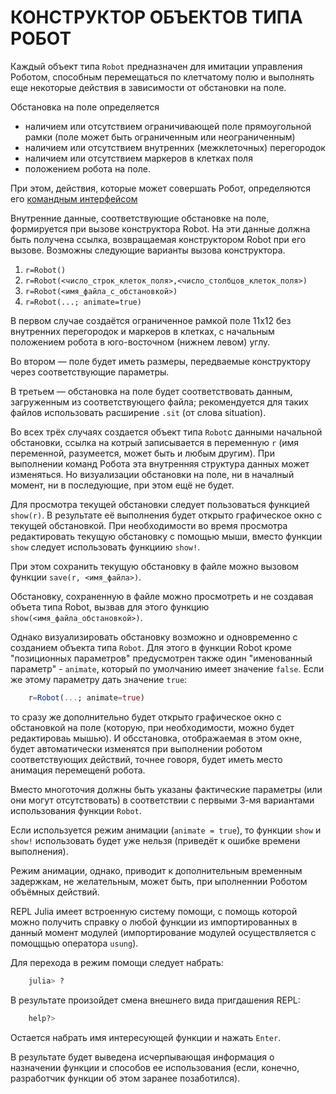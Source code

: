 # КОНСТРУКТОР ОБЪЕКТОВ ТИПА РОБОТ

Каждый объект типа `Robot` предназначен для имитации управления Роботом, способным перемещаться по клетчатому полю и выполнять еще некоторые действия в зависимости от обстановки на поле.

Обстановка на поле определяется 
- наличием или отсутствием ограничивающей поле прямоугольной рамки (поле может быть ограниченным или неограниченным)
- наличием или отсутствием внутренних (межклеточных) перегородок
- наличием или отсутствием маркеров в клетках поля
- положением робота на поле. 

При этом, действия, которые может совершать Робот, определяются его [командным интерфейсом](api.md)

Внутренние данные, соответствующие обстановке на поле, формируется при вызове конструктора Robot. На эти данные должна быть получена ссылка, возвращаемая конструктором Robot при его вызове. Возможны следующие варианты вызова конструктора.

1. `r=Robot()`
2. `r=Robot(<число_строк_клеток_поля>,<число_столбцов_клеток_поля>)`
3. `r=Robot(<имя_файла_с_oбстановкой>)`
4. `r=Robot(...; animate=true)`

В первом случае создаётся ограниченное рамкой поле 11x12 без внутренних перегородок и маркеров в клетках, с начальным положением робота в юго-восточном (нижнем левом) углу.

Во втором — поле будет иметь размеры, передваемые конструктору через соответствующие параметры.

В третьем — обстановка на поле будет соответствовать данным, загруженным из соответствующего файла; рекомендуется для таких файлов использовать расширение `.sit` (от слова situation).

Во всех трёх случаях создается объект типа `Robot`с данными начальной обстановки, ссылка на котрый записывается в переменную `r`  (имя переменной, разумеется, может быть и любым другим). При выполнении команд Робота эта внутренняя структура данных может изменяться. Но визуализации обстановки на поле, ни в началный момент, ни в последующие, при этом ещё не будет.

Для просмотра текущей обстановки следует пользоваться функцией `show(r)`. В результате её выполнения будет открыто графическое окно с текущей обстановкой. При необходимости во время просмотра редактировать текущую обстановку с помощью мыши, вместо функции `show` следует использовать функциию `show!`.

При этом сохранить текущую обстановку в файле можно вызовом функции `save(r, <имя_файла>)`.

Обстановку, сохраненную в файле можно просмотреть и не создавая объета типа Robot, вызвав для этого функцию `show(<имя_файла_обстановкой>)`.

Однако визуализировать обстановку возможно и одновременно с созданием объекта типа `Robot`. Для этого в функции Robot кроме "позиционных параметров" предусмотрен также один "именованный параметр" - `animate`, который по умолчанию имеет значение `false`. Если же этому параметру дать значение `true`:

```julia
    r=Robot(...; animate=true)
```
то сразу же дополнительно будет открыто графическое окно с обстановкой на поле (которую, при необходимости, можно будет редактироваь мышью). И обсстановка, отображаемая в этом окне, будет автоматически изменятся при выполнении роботом соответствующих действий, точнее говоря, будет иметь место анимация перемещенй робота.

Вместо многоточия должны быть указаны фактические параметры (или они могут отсутствовать) в соответствии с первыми 3-мя вариантами использования функции `Robot`. 

Если используется режим анимации (`animate = true`), то функции `show` и `show!` использовать будет уже нельзя (приведёт к ошибке времени выполнения).

Режим анимации, однако, приводит к дополнительным временным задержкам, не желательным, может быть, при ыполненнии Роботом объёмных действий.

REPL Julia имеет встроенную систему помощи, с помощь которой можно получить справку о любой функции из импортированных в данный момент модулей (импортирование модулей осуществляется с помощщью оператора `usung`).

Для перехода в режим помощи следует набрать:
```julia
    julia> ?
```
В результате произойдет смена внешнего вида пригдашения REPL:
```julia
    help?>
```

Остается набрать имя интересующей функции и нажать `Enter`.

В результате будет выведена исчерпывающая информация о назначении функции и способов ее использования (если, конечно, разработчик функции об этом заранее позаботился).

